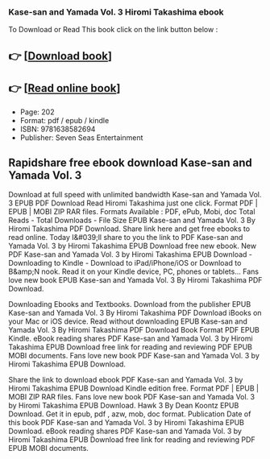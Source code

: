 ### Kase-san and Yamada Vol. 3 Hiromi Takashima ebook

To Download or Read This book click on the link button below :

## 👉  [**[Download book](http://ebooksharez.info/download.php?group=book&from=github.com&id=706637&lnk=1061 "Download book")**]

## 👉  [**[Read online book](http://ebooksharez.info/download.php?group=book&from=github.com&id=706637&lnk=1061 "Read online book")**]


* Page: 202
* Format: pdf / epub / kindle
* ISBN: 9781638582694
* Publisher: Seven Seas Entertainment



## Rapidshare free ebook download Kase-san and Yamada Vol. 3 


Download at full speed with unlimited bandwidth Kase-san and Yamada Vol. 3 EPUB PDF Download Read Hiromi Takashima just one click. Format PDF | EPUB | MOBI ZIP RAR files. Formats Available : PDF, ePub, Mobi, doc Total Reads - Total Downloads - File Size EPUB Kase-san and Yamada Vol. 3 By Hiromi Takashima PDF Download. Share link here and get free ebooks to read online. Today I&amp;#039;ll share to you the link to PDF Kase-san and Yamada Vol. 3 by Hiromi Takashima EPUB Download free new ebook. New PDF Kase-san and Yamada Vol. 3 by Hiromi Takashima EPUB Download - Downloading to Kindle - Download to iPad/iPhone/iOS or Download to B&amp;amp;N nook. Read it on your Kindle device, PC, phones or tablets... Fans love new book EPUB Kase-san and Yamada Vol. 3 By Hiromi Takashima PDF Download.

Downloading Ebooks and Textbooks. Download from the publisher EPUB Kase-san and Yamada Vol. 3 By Hiromi Takashima PDF Download iBooks on your Mac or iOS device. Read without downloading EPUB Kase-san and Yamada Vol. 3 By Hiromi Takashima PDF Download Book Format PDF EPUB Kindle. eBook reading shares PDF Kase-san and Yamada Vol. 3 by Hiromi Takashima EPUB Download free link for reading and reviewing PDF EPUB MOBI documents. Fans love new book PDF Kase-san and Yamada Vol. 3 by Hiromi Takashima EPUB Download.

Share the link to download ebook PDF Kase-san and Yamada Vol. 3 by Hiromi Takashima EPUB Download Kindle edition free. Format PDF | EPUB | MOBI ZIP RAR files. Fans love new book PDF Kase-san and Yamada Vol. 3 by Hiromi Takashima EPUB Download. Hawk 3 By Dean Koontz EPUB Download. Get it in epub, pdf , azw, mob, doc format. Publication Date of this book PDF Kase-san and Yamada Vol. 3 by Hiromi Takashima EPUB Download. eBook reading shares PDF Kase-san and Yamada Vol. 3 by Hiromi Takashima EPUB Download free link for reading and reviewing PDF EPUB MOBI documents.





